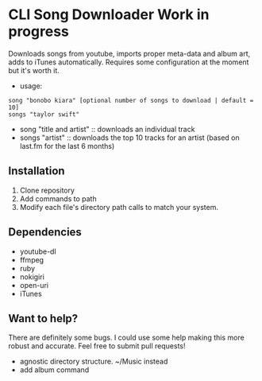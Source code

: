 # CLI Song Downloader Work in progress

Downloads songs from youtube, imports proper meta-data and album art, adds to iTunes automatically. Requires some configuration at the moment but it's worth it.

* usage:

```command
song "bonobo kiara" [optional number of songs to download | default = 10]
songs "taylor swift"
```

* song "title and artist" :: downloads an individual track
* songs "artist" :: downloads the top 10 tracks for an artist (based on last.fm for the last 6 months)

## Installation

1. Clone repository
2. Add commands to path
3. Modify each file's directory path calls to match your system.

## Dependencies

* youtube-dl
* ffmpeg
* ruby
* nokigiri
* open-uri
* iTunes

## Want to help?
There are definitely some bugs. I could use some help making this more robust and accurate. Feel free to submit pull requests!

* agnostic directory structure. ~/Music instead
* add album command